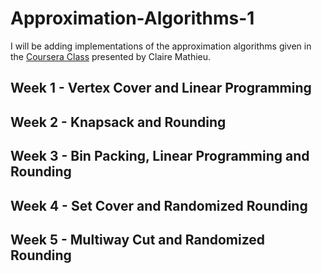 # Approximation-Algorithms-1
I will be adding implementations of the approximation algorithms given
in the [Coursera
Class](https://www.coursera.org/learn/approximation-algorithms-part-1/home/welcome)
presented by Claire Mathieu.

## Week 1 - Vertex Cover and Linear Programming

## Week 2 - Knapsack and Rounding

## Week 3 - Bin Packing, Linear Programming and Rounding

## Week 4 - Set Cover and Randomized Rounding

## Week 5 - Multiway Cut and Randomized Rounding

